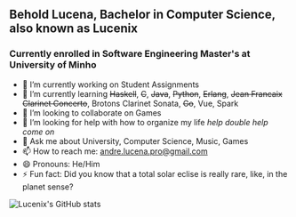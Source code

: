 ## Behold Lucena, Bachelor in Computer Science, also known as Lucenix

### Currently enrolled in Software Engineering Master's at University of Minho

- 🔭 I’m currently working on Student Assignments
- 🌱 I’m currently learning ~~Haskell~~, ~~C~~, ~~Java~~, ~~Python~~, ~~Erlang~~, ~~Jean Francaix Clarinet Concerto~~, Brotons Clarinet Sonata, ~~Go~~, Vue, Spark
- 👯 I’m looking to collaborate on Games
- 🤔 I’m looking for help with how to organize my life *help* *double help come on*
- 💬 Ask me about University, Computer Science, Music, Games
- 📫 How to reach me: andre.lucena.pro@gmail.com
- 😄 Pronouns: He/Him
- ⚡ Fun fact: Did you know that a total solar eclise is really rare, like, in the planet sense?

![Lucenix's GitHub stats](https://github-readme-stats.vercel.app/api/top-langs/?username=lucenix&theme=blue-green)

